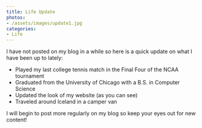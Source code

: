 ```yaml
---
title: Life Update
photos:
- /assets/images/update1.jpg
categories:
- Life
---
```


I have not posted on my blog in a while so here is a quick update on what I have
been up to lately:

- Played my last college tennis match in the Final Four of the NCAA tournament
- Graduated from the University of Chicago with a B.S. in Computer Science
- Updated the look of my website (as you can see)
- Traveled around Iceland in a camper van

I will begin to post more regularly on my blog so keep your eyes out for new
content!

<!-- more -->
